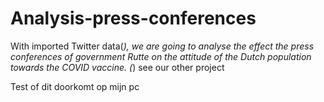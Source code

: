 # Analysis-press-conferences
With imported Twitter data(*), we are going to analyse the effect the press conferences of government Rutte on the attitude of the Dutch population towards the COVID vaccine.
(*) see our other project


Test of dit doorkomt op mijn pc
